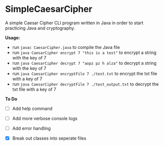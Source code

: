 # SimpleCaesarCipher
A simple Caesar Cipher CLI program written in Java in order to start practicing Java and cryptography.

**Usage:**
* run `javac CaesarCipher.java` to compile the Java file
* run `java CaesarCipher encrypt 7 "this is a test"` to encrypt a string with the key of 7
* run `java CaesarCipher decrypt 7 "aopz pz h alza"` to decrypt a string with the key of 7
* run `java CaesarCipher encryptFile 7 ./test.txt` to encrypt the txt file with a key of 7
* run `java CaesarCipher decryptFile 7 ./test_output.txt` to decrypt the txt file with a key of 7

**To Do**
 - [ ] Add help command
 - [ ] Add more verbose console logs
 - [ ] Add error handling
 - [x] Break out classes into seperate files


